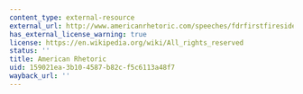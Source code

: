 ```yaml
---
content_type: external-resource
external_url: http://www.americanrhetoric.com/speeches/fdrfirstfiresidechat.html
has_external_license_warning: true
license: https://en.wikipedia.org/wiki/All_rights_reserved
status: ''
title: American Rhetoric
uid: 159021ea-3b10-4587-b82c-f5c6113a48f7
wayback_url: ''
---
```

